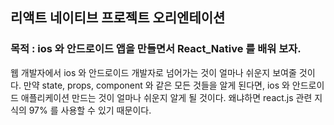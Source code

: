 ## 리액트 네이티브 프로젝트 오리엔테이션 

### 목적 : ios 와 안드로이드 앱을 만들면서 React_Native 를 배워 보자.  
웹 개발자에서 ios 와 안드로이드 개발자로 넘어가는 것이 얼마나 쉬운지 보여줄 것이다. 
만약 state, props, component 와 같은 모든 것들을 알게 된다면, ios 와 안드로이드 애플리케이션 만드는 것이 얼마나 쉬운지 알게 될 것이다. 왜냐하면 react.js 관련 지식의 97% 를 사용할 수 있기 때문이다.  

